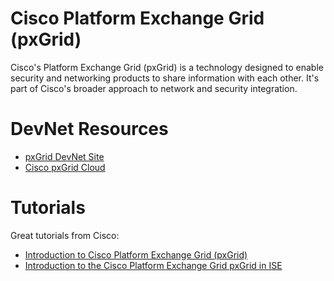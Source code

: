 # Cisco Platform Exchange Grid (pxGrid)

Cisco's Platform Exchange Grid (pxGrid) is a technology designed to enable security and networking products to share information with each other. It's part of Cisco's broader approach to network and security integration.

# DevNet Resources 
- [pxGrid DevNet Site](https://developer.cisco.com/site/pxgrid/)
- [Cisco pxGrid Cloud](https://developer.cisco.com/pxgrid-cloud/)

# Tutorials
Great tutorials from Cisco:
- [Introduction to Cisco Platform Exchange Grid (pxGrid)](https://www.youtube.com/watch?v=_aO6oZrYCPE)
- [Introduction to the Cisco Platform Exchange Grid pxGrid in ISE](https://www.youtube.com/watch?v=_aO6oZrYCPE)
